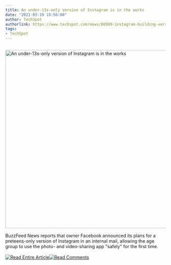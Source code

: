 ```yaml
---
title: An under-13s-only version of Instagram is in the works
date: "2021-03-19 15:56:00"
author: TechSpot
authorlink: https://www.techspot.com/news/88980-instagram-building-version-app-preteens.html
tags:
- TechSpot
---
```

<a href="https://www.techspot.com/news/88980-instagram-building-version-app-preteens.html" target="_blank"><img src="https://static.techspot.com/images2/news/ts3_thumbs/2020/04/2020-04-16-ts3_thumbs-b1c.jpg" width="800" height="560" style="padding: 15px 0" title="An under-13s-only version of Instagram is in the works" /></a><br />BuzzFeed News reports that owner Facebook announced its plans for a preteens-only version of Instagram in an internal mail, allowing the age group to use the photo- and video-sharing app "safely" for the first time.<br /><br /><a href="https://www.techspot.com/news/88980-instagram-building-version-app-preteens.html"><img src="https://static.techspot.com/images/rss/rss_buttons_01.png" border="0" alt="Read Entire Article" /></a><a href="https://www.techspot.com/news/88980-instagram-building-version-app-preteens.html#comments"><img src="https://static.techspot.com/images/rss/rss_buttons_02.png" border="0" alt="Read Comments" /></a><br /><br />